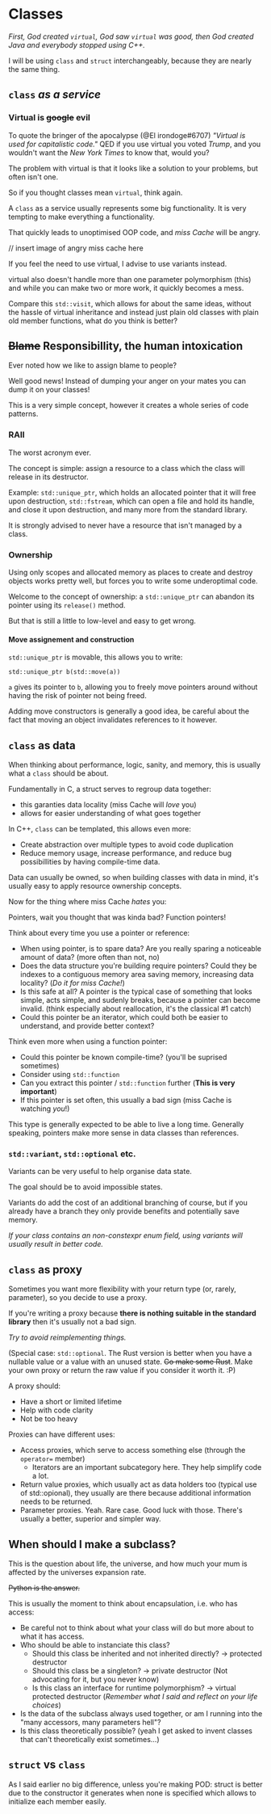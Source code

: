 # Classes

*First, God created `virtual`, God saw `virtual` was good, then God created Java and everybody stopped using C++.*

I will be using `class` and `struct` interchangeably, because they are nearly the same thing.

## `class` *as a service*

### Virtual is ~~google~~ evil

To quote the bringer of the apocalypse (@El irondoge#6707) *"Virtual is used for capitalistic code."* QED if you use virtual you voted *Trump*, and you wouldn't want the *New York Times* to know that, would you?

The problem with virtual is that it looks like a solution to your problems, but often isn't one.

So if you thought classes mean `virtual`, think again.

A `class` as a service usually represents some big functionality. It is very tempting to make everything a functionality.

That quickly leads to unoptimised OOP code, and *miss Cache* will be angry.

// insert image of angry  miss cache here

If you feel the need to use virtual, I advise to use variants instead.

virtual also doesn't handle more than one parameter polymorphism (this) and while you can make two or more work, it quickly becomes a mess.

Compare this `std::visit`, which allows for about the same ideas, without the hassle of virtual inheritance and instead just plain old classes with plain old member functions, what do you think is better?

## ~~Blame~~ Responsibillity, the human intoxication

Ever noted how we like to assign blame to people?

Well good news! Instead of dumping your anger on your mates you can dump it on your classes!

This is a very simple concept, however it creates a whole series of code patterns.

### RAII

The worst acronym ever.

The concept is simple: assign a resource to a class which the class will release in its destructor.

Example: `std::unique_ptr`, which holds an allocated pointer that it will free upon destruction, `std::fstream`, which can open a file and hold its handle, and close it upon destruction, and many more from the standard library.

It is strongly advised to never have a resource that isn't managed by a class.

### Ownership

Using only scopes and allocated memory as places to create and destroy objects works pretty well, but forces you to write some underoptimal code.

Welcome to the concept of ownership: a `std::unique_ptr` can abandon its pointer using its ```release()``` method.

But that is still a little to low-level and easy to get wrong.

#### Move assignement and construction

`std::unique_ptr` is movable, this allows you to write:

```std::unique_ptr b(std::move(a))```

`a` gives its pointer to `b`, allowing you to freely move pointers around without having the risk of pointer not being freed.

Adding move constructors is generally a good idea, be careful about the fact that moving an object invalidates references to it however.

## `class` as data

When thinking about performance, logic, sanity, and memory, this is usually what a `class` should be about.

Fundamentally in C, a struct serves to regroup data together:
 - this garanties data locality (miss Cache will *love* you)
 - allows for easier understanding of what goes together

In C++, `class` can be templated, this allows even more:
 - Create abstraction over multiple types to avoid code duplication
 - Reduce memory usage, increase performance, and reduce bug possibillities by having compile-time data.

Data can usually be owned, so when building classes with data in mind, it's usually easy to apply resource ownership concepts.

Now for the thing where miss Cache *hates* you:

Pointers, wait you thought that was kinda bad? Function pointers!

Think about every time you use a pointer or reference:
 - When using pointer, is to spare data? Are you really sparing a noticeable amount of data? (more often than not, no)
 - Does the data structure you're building require pointers? Could they be indexes to a contiguous memory area saving memory, increasing data locality? (*Do it for miss Cache!*)
 - Is this safe at all? A pointer is the typical case of something that looks simple, acts simple, and sudenly breaks, because a pointer can become invalid. (think especially about reallocation, it's the classical \#1 catch)
 - Could this pointer be an iterator, which could both be easier to understand, and provide better context?

Think even more when using a function pointer:
 - Could this pointer be known compile-time? (you'll be suprised sometimes)
 - Consider using `std::function`
 - Can you extract this pointer / `std::function` further (__This is very important__)
 - If this pointer is set often, this usually a bad sign (miss Cache is watching *you*!)
 
This type is generally expected to be able to live a long time.
Generally speaking, pointers make more sense in data classes than references.

### `std::variant`, `std::optional` etc.

Variants can be very useful to help organise data state.

The goal should be to avoid impossible states.

Variants do add the cost of an additional branching of course, but if you already have a branch they only provide benefits and potentially save memory.

*If your class contains an non-constexpr enum field, using variants will usually result in better code.*

## `class` as proxy

Sometimes you want more flexibility with your return type (or, rarely, parameter), so you decide to use a proxy.

If you're writing a proxy because __there is nothing suitable in the standard library__ then it's usually not a bad sign.

_Try to avoid reimplementing things._

(Special case: `std::optional`. The Rust version is better when you have a nullable value or a value with an unused state. ~~Go make some Rust~~. Make your own proxy or return the raw value if you consider it worth it. :P)

A proxy should:
 - Have a short or limited lifetime
 - Help with code clarity
 - Not be too heavy

Proxies can have different uses:
 - Access proxies, which serve to access something else (through the `operator=` member)
   - Iterators are an important subcategory here. They help simplify code a lot.
 - Return value proxies, which usually act as data holders too (typical use of std::opional), they usually are there because additional information needs to be returned.
 - Parameter proxies. Yeah. Rare case. Good luck with those. There's usually a better, superior and simpler way.

## When should I make a subclass?

This is the question about life, the universe, and how much your mum is affected by the universes expansion rate.

~~Python is the answer.~~

This is usually the moment to think about encapsulation, i.e. who has access:
 - Be careful not to think about what your class will do but more about to what it has access.
 - Who should be able to instanciate this class?
   - Should this class be inherited and not inherited directly? -> protected destructor
   - Should this class be a singleton? -> private destructor (Not advocating for it, but you never know)
   - Is this class an interface for runtime polymorphism? -> virtual protected destructor (*Remember what I said and reflect on your life choices*)
 - Is the data of the subclass always used together, or am I running into the "many accessors, many parameters hell"?
 - Is this class theoretically possible? (yeah I get asked to invent classes that can't theoretically exist sometimes...)

## `struct` vs `class`

As I said earlier no big difference, unless you're making POD: struct is better due to the constructor it generates when none is specified which allows to initialize each member easily.
